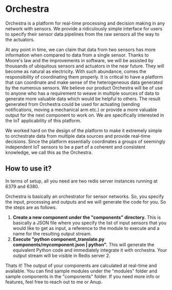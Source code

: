 Orchestra
=========

Orchestra is a platform for real-time processing and decision making in any network with sensors. We provide a ridiculously simple interface for users to specify their sensor data pipelines from the raw sensors all the way to the actuators. 

At any point in time, we can claim that data from two sensors has more information when compared to data from a single sensor. Thanks to Moore's law and the improvements in software, we will be assisted by thousands of ubiquitous sensors and actuators in the near future. They will become as natural as electricity. With such abundance, comes the responsibility of coordinating them properly. It is critical to have a platform that can coordinate and make sense of the heterogeneous data generated by the numerous sensors. We believe our product Orchestra will be of use to anyone who has a requirement to weave in multiple sources of data to generate more valuable data which would be helpful to others. The result generated from Orchestra could be used for actuating (sending notifications, moving a mechanical arm etc.) or provide a more valuable output for the next component to work on. We are specifically interested in the IoT applicability of this platform.

We worked hard on the design of the platform to make it extremely simple to orchestrate data from multiple data sources and provide real-time decisions. Since the platform essentially coordinates a groups of seemingly independent IoT sensors to be a part of a coherent and consistent knowledge, we call this as the Orchestra.

How to use it?
--------------
In terms of setup, all you need are two redis server instances running at 6379 and 6380.

Orchestra is basically an orchestrator for sensor networks. So, you specify the input, processing and outputs and we will generate the code for you. So the steps are as follows.

1. **Create a new component under the "components" directory.** This is basically a JSON file where you specify the list of input sensors that you would like to get as input, a reference to the module to execute and a name for the resulting output stream.
2. **Execute "python component_translate.py components/mycomponent.json | python".** This will generate the equivalent Python code and immediately integrate it with orchestra. Your output stream will be visible in Redis server 2.

Thats it! The output of your components are calculated at real-time and available. You can find sample modules under the "modules" folder and sample components in the "components" folder. If you need more info or features, feel free to reach out to me or Anup.
